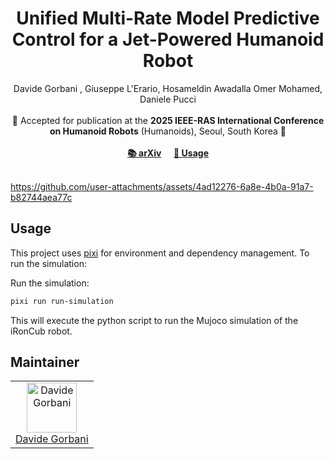 <h1 align="center">
Unified Multi-Rate Model Predictive Control for a Jet-Powered Humanoid Robot
</h1>

<div align="center">
Davide Gorbani , Giuseppe L'Erario, Hosameldin Awadalla Omer Mohamed, Daniele Pucci
</div>
<br>

<div align="center">
📅 Accepted for publication at the <b>2025 IEEE-RAS International Conference on Humanoid Robots</b> (Humanoids), Seoul, South Korea 🤖
</div>
<br>

<div align="center">
   <a href="https://arxiv.org/abs/2505.16478"><b>📚 arXiv</b></a> &nbsp;&nbsp;&nbsp;
    <a href="#Usage"><b>🔧 Usage</b></a>
</div>
<br>


https://github.com/user-attachments/assets/4ad12276-6a8e-4b0a-91a7-b82744aea77c




## Usage

This project uses [pixi](https://prefix.dev/docs/pixi) for environment and dependency management. To run the simulation:


Run the simulation:
```bash
pixi run run-simulation
```

This will execute the python script to run the Mujoco simulation of the iRonCub robot.

## Maintainer

<table>
  <tr>
    <td align="center">
      <a href="https://github.com/davidegorbani">
        <img src="https://github.com/davidegorbani.png" width="80" alt="Davide Gorbani"><br>
        Davide Gorbani
      </a>
    </td>
  </tr>
</table>


